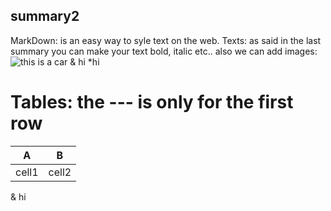 ## summary2
MarkDown: is an easy way to syle text on the web.
Texts: as said in the last summary you can make your text bold, italic etc..
also we can add images: ![this is a car](https://i.ytimg.com/vi/7PXLPzcIydw/maxresdefault.jpg)
& hi
*hi 
# Tables: the --- is only for the first row 
A | B 
----- | -------
cell1 | cell2
& hi
